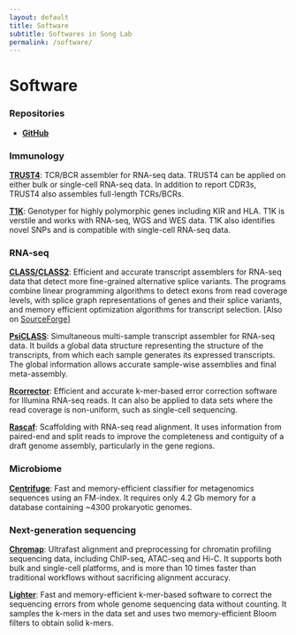 ```yaml
---
layout: default
title: Software
subtitle: Softwares in Song Lab
permalink: /software/
---
```

# Software

### Repositories
- [**GitHub**](https://github.com/mourisl) &nbsp;

### Immunology
[**TRUST4**](https://github.com/liulab-dfci/TRUST4): TCR/BCR assembler for RNA-seq data. TRUST4 can be applied on either bulk or single-cell RNA-seq data. In addition to report CDR3s, TRUST4 also assembles full-length TCRs/BCRs. 

[**T1K**](https://github.com/mourisl/T1K): Genotyper for highly polymorphic genes including KIR and HLA. T1K is verstile and works with RNA-seq, WGS and WES data. T1K also identifies novel SNPs and is compatible with single-cell RNA-seq data.

### RNA-seq 
[**CLASS/CLASS2**](https://github.com/mourisl/CLASS): Efficient and accurate transcript assemblers for RNA-seq data that detect more fine-grained alternative splice variants. The programs combine linear programming algorithms to detect exons from read coverage levels, with splice graph representations of genes and their splice variants, and memory efficient optimization algorithms for transcript selection. \[Also on [SourceForge](https://sourceforge.net/projects/splicebox/)\]

[**PsiCLASS**](https://github.com/splicebox/PsiCLASS): Simultaneous multi-sample transcript assembler for RNA-seq data. It builds a global data structure representing the structure of the transcripts, from which each sample generates its expressed transcripts. The global information allows accurate sample-wise assemblies and final meta-assembly. 

[**Rcorrector**](https://github.com/mourisl/Rcorrector): Efficient and accurate k-mer-based error correction software for Illumina RNA-seq reads. It can also be applied to data sets where the read coverage is non-uniform, such as single-cell sequencing. 

[**Rascaf**](https://github.com/mourisl/Rascaf): Scaffolding with RNA-seq read alignment. It uses information from paired-end and split reads to improve the completeness and contiguity of a draft genome assembly, particularly in the gene regions. 

### Microbiome
[**Centrifuge**](https://github.com/DaehwanKimLab/centrifuge): Fast and memory-efficient classifier for metagenomics sequences using an FM-index. It requires only 4.2 Gb memory for a database containing ~4300 prokaryotic genomes. 

### Next-generation sequencing
[**Chromap**](https://github.com/haowenz/chromap): Ultrafast alignment and preprocessing for chromatin profiling sequencing data, including ChIP-seq, ATAC-seq and Hi-C. It supports both bulk and single-cell platforms, and is more than 10 times faster than traditional workflows without sacrificing alignment accuracy. 

[**Lighter**](https://github.com/mourisl/Lighter): Fast and memory-efficient k-mer-based software to correct the sequencing errors from whole genome sequencing data without counting. It samples the k-mers in the data set and uses two memory-efficient Bloom filters to obtain solid k-mers. 


